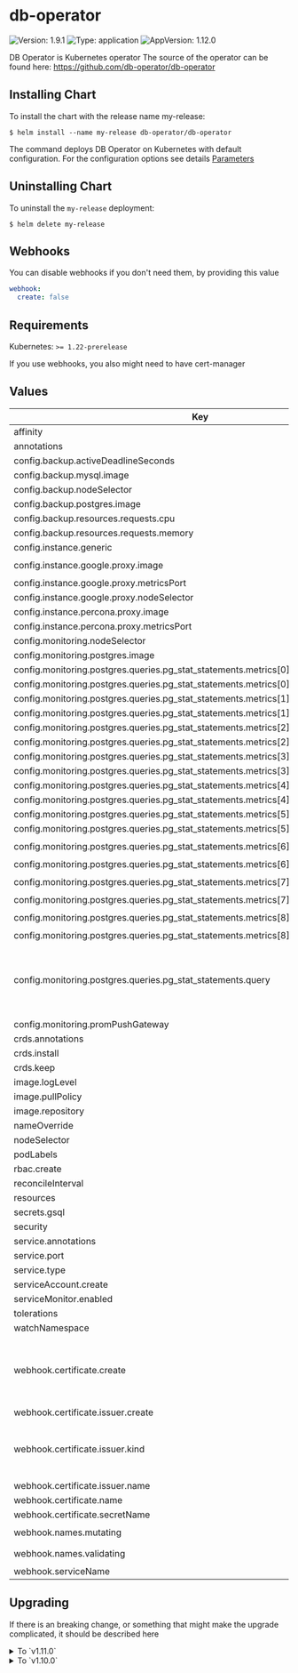 # db-operator

![Version: 1.9.1](https://img.shields.io/badge/Version-1.9.1-informational?style=flat-square) ![Type: application](https://img.shields.io/badge/Type-application-informational?style=flat-square) ![AppVersion: 1.12.0](https://img.shields.io/badge/AppVersion-1.12.0-informational?style=flat-square)

DB Operator is Kubernetes operator
The source of the operator can be found here: https://github.com/db-operator/db-operator

## Installing Chart
To install the chart with the release name my-release:
```
$ helm install --name my-release db-operator/db-operator
```
The command deploys DB Operator on Kubernetes with default configuration. For the configuration options see details [Parameters](#Parameters)

## Uninstalling Chart
To uninstall the `my-release` deployment:
```
$ helm delete my-release
```

## Webhooks

You can disable webhooks if you don't need them, by providing this value
```yaml
webhook:
  create: false
```

## Requirements

Kubernetes: `>= 1.22-prerelease`

If you use webhooks, you also might need to have cert-manager

## Values

| Key | Type | Default | Description |
|-----|------|---------|-------------|
| affinity | object | `{}` |  |
| annotations | object | `{}` |  |
| config.backup.activeDeadlineSeconds | int | `600` |  |
| config.backup.mysql.image | string | `"kloeckneri/mydump-gcs:latest"` |  |
| config.backup.nodeSelector | object | `{}` |  |
| config.backup.postgres.image | string | `"kloeckneri/pgdump-gcs:latest"` |  |
| config.backup.resources.requests.cpu | float | `0.2` |  |
| config.backup.resources.requests.memory | string | `"64Mi"` |  |
| config.instance.generic | object | `{}` |  |
| config.instance.google.proxy.image | string | `"ghcr.io/db-operator/db-auth-gateway:v0.1.10"` |  |
| config.instance.google.proxy.metricsPort | int | `9090` |  |
| config.instance.google.proxy.nodeSelector | object | `{}` |  |
| config.instance.percona.proxy.image | string | `"severalnines/proxysql:2.0"` |  |
| config.instance.percona.proxy.metricsPort | int | `9090` |  |
| config.monitoring.nodeSelector | object | `{}` |  |
| config.monitoring.postgres.image | string | `"wrouesnel/postgres_exporter:latest"` |  |
| config.monitoring.postgres.queries.pg_stat_statements.metrics[0].userid.description | string | `"User ID"` |  |
| config.monitoring.postgres.queries.pg_stat_statements.metrics[0].userid.usage | string | `"LABEL"` |  |
| config.monitoring.postgres.queries.pg_stat_statements.metrics[1].dbid.description | string | `"database ID"` |  |
| config.monitoring.postgres.queries.pg_stat_statements.metrics[1].dbid.usage | string | `"LABEL"` |  |
| config.monitoring.postgres.queries.pg_stat_statements.metrics[2].datname.description | string | `"database NAME"` |  |
| config.monitoring.postgres.queries.pg_stat_statements.metrics[2].datname.usage | string | `"LABEL"` |  |
| config.monitoring.postgres.queries.pg_stat_statements.metrics[3].queryid.description | string | `"Query unique Hash Code"` |  |
| config.monitoring.postgres.queries.pg_stat_statements.metrics[3].queryid.usage | string | `"LABEL"` |  |
| config.monitoring.postgres.queries.pg_stat_statements.metrics[4].query.description | string | `"Query class"` |  |
| config.monitoring.postgres.queries.pg_stat_statements.metrics[4].query.usage | string | `"LABEL"` |  |
| config.monitoring.postgres.queries.pg_stat_statements.metrics[5].calls.description | string | `"Number of times executed"` |  |
| config.monitoring.postgres.queries.pg_stat_statements.metrics[5].calls.usage | string | `"COUNTER"` |  |
| config.monitoring.postgres.queries.pg_stat_statements.metrics[6].total_time.description | string | `"Total time spent in the statement, in milliseconds"` |  |
| config.monitoring.postgres.queries.pg_stat_statements.metrics[6].total_time.usage | string | `"COUNTER"` |  |
| config.monitoring.postgres.queries.pg_stat_statements.metrics[7].mean_time.description | string | `"Mean time spent in the statement, in milliseconds"` |  |
| config.monitoring.postgres.queries.pg_stat_statements.metrics[7].mean_time.usage | string | `"GAUGE"` |  |
| config.monitoring.postgres.queries.pg_stat_statements.metrics[8].rows.description | string | `"Total number of rows retrieved or affected by the statement"` |  |
| config.monitoring.postgres.queries.pg_stat_statements.metrics[8].rows.usage | string | `"COUNTER"` |  |
| config.monitoring.postgres.queries.pg_stat_statements.query | string | `"SELECT userid, pgss.dbid, pgdb.datname, queryid, query, calls, total_time, mean_time, rows FROM pg_stat_statements pgss LEFT JOIN (select oid as dbid, datname from pg_database) as pgdb on pgdb.dbid = pgss.dbid WHERE not queryid isnull ORDER BY mean_time desc limit 20"` |  |
| config.monitoring.promPushGateway | string | `""` |  |
| crds.annotations | object | `{}` |  |
| crds.install | bool | `true` |  |
| crds.keep | bool | `true` |  |
| image.logLevel | string | `"info"` |  |
| image.pullPolicy | string | `"Always"` |  |
| image.repository | string | `"ghcr.io/db-operator/db-operator"` |  |
| nameOverride | string | `""` |  |
| nodeSelector | object | `{}` |  |
| podLabels | object | `{}` |  |
| rbac.create | bool | `true` |  |
| reconcileInterval | string | `"60"` |  |
| resources | object | `{}` |  |
| secrets.gsql | object | `{}` |  |
| security | object | `{}` |  |
| service.annotations | object | `{}` |  |
| service.port | int | `8080` |  |
| service.type | string | `"ClusterIP"` |  |
| serviceAccount.create | bool | `true` |  |
| serviceMonitor.enabled | bool | `false` |  |
| tolerations | list | `[]` |  |
| watchNamespace | string | `""` |  |
| webhook.certificate.create | bool | `true` | ------------------------------------------ |
| webhook.certificate.issuer.create | bool | `true` |  |
| webhook.certificate.issuer.kind | string | `"Issuer"` | --------------------------------------- |
| webhook.certificate.issuer.name | string | `"db-operator-issuer"` |  |
| webhook.certificate.name | string | `"db-operator-webhook"` |  |
| webhook.certificate.secretName | string | `"db-operator-webhook-cert"` |  |
| webhook.names.mutating | string | `"db-operator-mutating-webhook-configuration"` |  |
| webhook.names.validating | string | `"db-operator-validating-webhook-configuration"` |  |
| webhook.serviceName | string | `"db-operator-webhook"` |  |

## Upgrading

If there is an breaking change, or something that might make the upgrade complicated, it should be described here

<details>
  <summary>To `v1.11.0`</summary>
Additional selectors were added to the default templates in an attempt to follow the same labelling scheme everywhere, but since selectors are immutable, the upgrade will require removing of the db-operator deployment.

```bash
$ kubectl get deploy
NAME          READY   UP-TO-DATE   AVAILABLE   AGE
db-operator   1/1     1            1           22s
$ kubectl delete deploy db-operator
deployment.apps "db-operator" deleted
$ helm upgrade db-operator db-operator/db-operator --version 1.11.0
```

</details>

<details>
  <summary>To `v1.10.0`</summary>

CRDs are moved to the `templates` folder, so now they are part of the release. It means that after the upgrade, you will get errors about resource ownerships. Thow errors will contain messages about missing `labels` and `annotations`, and the easiest way to fix it, will be just to add the `metadata` that helm can't find. So you can follow those messages one by one and when all the `CRDs` are patched, you'll be able to install the release.

For example:

```BASH
$ helm upgrade my-release .
Error: UPGRADE FAILED: rendered manifests contain a resource that already exists. Unable to continue with update: CustomResourceDefinition "databases.kinda.rocks" in namespace "" exists and cannot be imported into the current release: invalid ownership metadata; label validation error: missing key "app.kubernetes.io/managed-by": must be set to "Helm"; annotation validation error: missing key "meta.helm.sh/release-name": must be set to "my-release"; annotation validation error: missing key "meta.helm.sh/release-namespace": must be set to "default"
```

So you should add following metadata:
```YAML
metadata:
  labels:
    "app.kubernetes.io/managed-by": Helm
  annotations:
    "meta.helm.sh/release-name": my-release
    "meta.helm.sh/release-namespace": default
```
</details>
